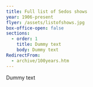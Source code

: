 ```yaml
---
title: Full list of Sedos shows
year: 1906-present
flyer: /assets/listofshows.jpg
box-office-open: false
sections:
  - order: 1
    title: Dummy text
    body: Dummy text
RedirectFrom:
  - archive/100years.htm
---
```

Dummy text